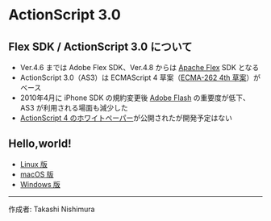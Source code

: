 # ActionScript 3.0

## Flex SDK / ActionScript 3.0 について

* Ver.4.6 までは Adobe Flex SDK、Ver.4.8 からは [Apache Flex](https://ja.wikipedia.org/wiki/Apache_Flex) SDK となる
* ActionScript 3.0（AS3）は ECMAScript 4 草案（[ECMA-262 4th 草案](https://ja.wikipedia.org/wiki/ECMAScript)）がベース
* 2010年4月に iPhone SDK の規約変更後 [Adobe Flash](https://ja.wikipedia.org/wiki/Adobe_Flash) の重要度が低下、AS3 が利用される場面も減少した
* [ActionScript 4 のホワイトペーパー](https://github.com/adobe-research/ActionScript4)が公開されたが開発予定はない

## Hello,world!

* [Linux 版](https://github.com/TakashiNishimura/HelloWorld/tree/master/ActionScript/ActionScript_linux.md)
* [macOS 版](https://github.com/TakashiNishimura/HelloWorld/tree/master/ActionScript/ActionScript_mac.md)
* [Windows 版](https://github.com/TakashiNishimura/HelloWorld/blob/master/ActionScript/ActionScript_win.md)

***
作成者: Takashi Nishimura
